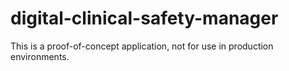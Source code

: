 # digital-clinical-safety-manager

This is a proof-of-concept application, not for use in production environments.

